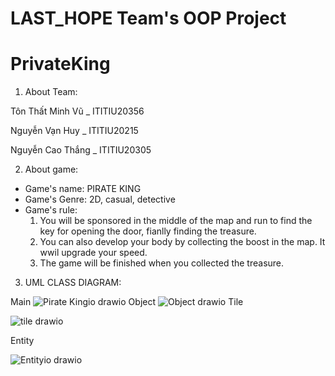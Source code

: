 # LAST_HOPE Team's OOP Project 
# PrivateKing
1. About Team: 

Tôn Thất Minh Vũ _ ITITIU20356

Nguyễn Vạn Huy   _ ITITIU20215

Nguyễn Cao Thắng _ ITITIU20305


2. About game:
- Game's name: PIRATE KING
- Game's Genre: 2D, casual, detective
- Game's rule:
  1. You will be sponsored in the middle of the map and run to find the key for opening the door, fianlly finding the treasure.
  2. You can also develop your body by collecting the boost in the map. It wwil upgrade your speed.
  3. The game will be finished when you collected the treasure.
  
 
3. UML CLASS DIAGRAM: 



Main
![Pirate Kingio drawio](https://user-images.githubusercontent.com/91870430/208327683-78411eaf-9865-4de3-87fe-7c77534b06d3.png)
Object
![Object drawio](https://user-images.githubusercontent.com/91870430/208334299-1c1e9afa-3ce4-438e-aac1-be0d70865264.png)
Tile

![tile drawio](https://user-images.githubusercontent.com/91870430/208343677-40c89c19-1d0c-474a-8aa7-025e5dcae963.png)


Entity

![Entityio drawio](https://user-images.githubusercontent.com/91870430/208353988-eef386df-7768-4d83-9bd8-3526a4953bc6.png)
